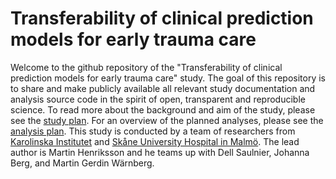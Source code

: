 # Transferability of clinical prediction models for early trauma care
Welcome to the github repository of the "Transferability of clinical prediction
models for early trauma care" study. The goal of this repository is to share and
make publicly available all relevant study documentation and analysis source
code in the spirit of open, transparent and reproducible science. To read more
about the background and aim of the study, please see
the [study plan](./Study%20Plan.pdf). For an overview of the planned analyses,
please see the [analysis plan](./Analysis%20Plan.pdf). This study is conducted by
a team of researchers from [Karolinska Institutet](https://www.ki.se)
and
[Skåne University Hospital in Malmö](https://vard.skane.se/en/skane-university-hospital/). The
lead author is Martin Henriksson and he teams up with Dell Saulnier, Johanna
Berg, and Martin Gerdin Wärnberg.

